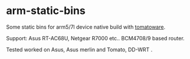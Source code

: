 # arm-static-bins
 Some static bins for arm5/7l device native build with [tomatoware](https://github.com/lancethepants/tomatoware).
 
 Support: Asus RT-AC68U, Netgear R7000 etc.. BCM4708/9 based router. 
 
 Tested worked on Asus, Asus merlin and Tomato, DD-WRT .
